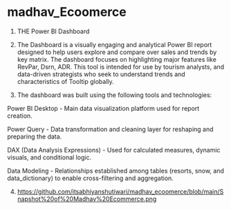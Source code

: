 # madhav_Ecoomerce

1. THE Power BI Dashboard

2. The Dashboard is a visually engaging and analytical Power BI report designed to help users explore and compare over sales and trends by key matrix. The dashboard focuses on highlighting major features like RevPar, Dsrn, ADR. This tool is intended for use by tourism analysts, and data-driven strategists who seek to understand trends and characteristics of Tooltip globally.

3. The dashboard was built using the following tools and technologies:

Power BI Desktop - Main data visualization platform used for report creation.

Power Query - Data transformation and cleaning layer for reshaping and preparing the data.

DAX (Data Analysis Expressions) - Used for calculated measures, dynamic visuals, and conditional logic.

Data Modeling - Relationships established among tables (resorts, snow, and data_dictionary) to enable cross-filtering and aggregation.

4. https://github.com/itsabhiyanshutiwari/madhav_ecoomerce/blob/main/Snapshot%20of%20Madhav%20Ecommerce.png

